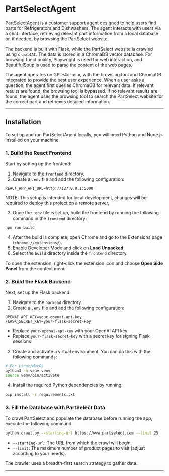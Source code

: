 # PartSelectAgent

PartSelectAgent is a customer support agent designed to help users find parts for Refrigerators and Dishwashers. The agent interacts with users via a chat interface, retrieving relevant part information from a local database or, if needed, by browsing the PartSelect website.

The backend is built with Flask, while the PartSelect website is crawled using `crawl4AI`. The data is stored in a ChromaDB vector database. For browsing functionality, Playwright is used for web interaction, and BeautifulSoup is used to parse the content of the web pages.

The agent operates on GPT-4o-mini, with the browsing tool and ChromaDB integrated to provide the best user experience. When a user asks a question, the agent first queries ChromaDB for relevant data. If relevant results are found, the browsing tool is bypassed. If no relevant results are found, the agent uses the browsing tool to search the PartSelect website for the correct part and retrieves detailed information.

---

## Installation

To set up and run PartSelectAgent locally, you will need Python and Node.js installed on your machine.

### 1. Build the React Frontend

Start by setting up the frontend:

1. Navigate to the `frontend` directory.
2. Create a `.env` file and add the following configuration:

```plaintext
REACT_APP_API_URL=http://127.0.0.1:5000
```

NOTE: This setup is intended for local development, changes will be required to deploy this project on a remote server,

3. Once the `.env` file is set up, build the frontend by running the following command in the `frontend` directory:

```bash
npm run build
```

4. After the build is complete, open Chrome and go to the Extensions page (`chrome://extensions/`).
5. Enable Developer Mode and click on **Load Unpacked**.
6. Select the `build` directory inside the `frontend` directory.

To open the extension, right-click the extension icon and choose **Open Side Panel** from the context menu.

### 2. Build the Flask Backend

Next, set up the Flask backend:

1. Navigate to the `backend` directory.
2. Create a `.env` file and add the following configuration:

```plaintext
OPENAI_API_KEY=your-openai-api-key
FLASK_SECRET_KEY=your-flask-secret-key
```

- Replace `your-openai-api-key` with your OpenAI API key.
- Replace `your-flask-secret-key` with a secret key for signing Flask sessions.

3. Create and activate a virtual environment. You can do this with the following commands:

```bash
# For Linux/MacOS
python3 -m venv venv
source venv/bin/activate
```

4. Install the required Python dependencies by running:

```bash
pip install -r requirements.txt
```

### 3. Fill the Database with PartSelect Data

To crawl PartSelect and populate the database before running the app, execute the following command:

```bash
python crawl.py --starting-url https://www.partselect.com --limit 25
```

- `--starting-url`: The URL from which the crawl will begin.
- `--limit`: The maximum number of product pages to visit (adjust according to your needs).

The crawler uses a breadth-first search strategy to gather data.

---